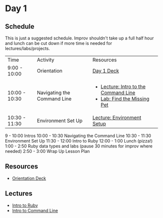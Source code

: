 # Day 1

## Schedule

This is just a suggested schedule. Improv shouldn't take up a full half hour and lunch can be cut down if more time is needed for lectures/labs/projects.

<table>
    <tr>
        <td>Time</td>
        <td>Activity</td>
        <td>Resources</td>
    </tr>
    <tr>
        <td>9:00 - 10:00</td>
        <td>Orientation</td>
        <td><a href="https://docs.google.com/presentation/d/1mlaIykpMkEtuGoOOKpup_dcJGLfew3RGAL3rHlwvQmg/edit#slide=id.p">Day 1 Deck</a></td>
    </tr>
    <tr>
        <td>10:00 - 10:30</td>
        <td>Navigating the Command Line</td>
        <td>
            <ul>
                <li><a href="lectures/intro-to-command-line">Lecture: Intro to the Command Line</a></li>
                <li><a href="https://github.com/learn-co-curriculum/find-missing-pet">Lab: Find the Missing Pet</a></li>
            </ul?
        </td>
    </tr>
    <tr>
        <td>10:30 - 11:30</td>
        <td>Environment Set Up</td>
        <td><a href="lectures/environment-setup">Lecture: Environment Setup</a></td>
    </tr>
</table>

9 - 10:00 Intros
10:00 - 10:30 Navigating the Command Line
10:30 - 11:30 Environment Set Up
11:30 - 12:00 Intro to Ruby
12:00 - 1:00 Lunch (pizza!)
1:00 - 2:50 Ruby data types and labs (pause 30 minutes for improv where needed)
2:50 - 3:00 Wrap Up
Lesson Plan

## Resources

- [Orientation Deck](https://docs.google.com/presentation/d/1mlaIykpMkEtuGoOOKpup_dcJGLfew3RGAL3rHlwvQmg/edit#slide=id.p)

## Lectures

- [Intro to Ruby](lectures/intro-to-ruby)
- [Intro to Command Line](lectures/intro-to-command-line)
